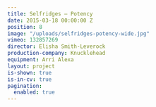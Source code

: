 ```yaml
---
title: Selfridges — Potency
date: 2015-03-18 00:00:00 Z
position: 8
image: "/uploads/selfridges-potency-wide.jpg"
vimeo: 132857269
director: Elisha Smith-Leverock
production-company: Knucklehead
equipment: Arri Alexa
layout: project
is-shown: true
is-in-cv: true
pagination: 
  enabled: true
---
```


